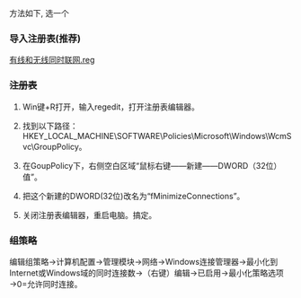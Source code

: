 方法如下, 选一个

### 导入注册表(推荐)
[有线和无线同时联网.reg](./有线和无线同时联网.reg)

### ~~注册表~~

1. Win键+R打开，输入regedit，打开注册表编辑器。

2. 找到以下路径：HKEY_LOCAL_MACHINE\SOFTWARE\Policies\Microsoft\Windows\WcmSvc\GroupPolicy。

3. 在GoupPolicy下，右侧空白区域“鼠标右键——新建——DWORD（32位）值”。

4. 把这个新建的DWORD(32位)改名为“fMinimizeConnections”。

5. 关闭注册表编辑器，重启电脑。搞定。

### ~~组策略~~

编辑组策略→计算机配置→管理模块→网络→Windows连接管理器→最小化到Internet或Windows域的同时连接数→（右键）编辑→已启用→最小化策略选项→0=允许同时连接。